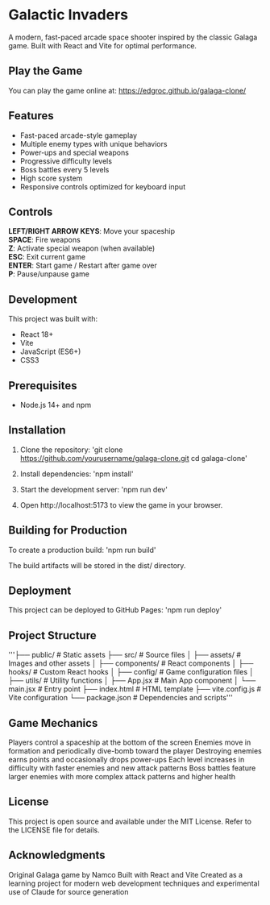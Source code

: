 # Galactic Invaders
A modern, fast-paced arcade space shooter inspired by the classic Galaga game. Built with React and Vite for optimal performance.

## Play the Game
You can play the game online at: https://edgroc.github.io/galaga-clone/
## Features

* Fast-paced arcade-style gameplay
* Multiple enemy types with unique behaviors
* Power-ups and special weapons
* Progressive difficulty levels
* Boss battles every 5 levels
* High score system
* Responsive controls optimized for keyboard input

## Controls

**LEFT/RIGHT ARROW KEYS**: Move your spaceship  
**SPACE**: Fire weapons  
**Z**: Activate special weapon (when available)  
**ESC**: Exit current game  
**ENTER**: Start game / Restart after game over  
**P**: Pause/unpause game  

## Development
This project was built with:

* React 18+
* Vite
* JavaScript (ES6+)
* CSS3

## Prerequisites

* Node.js 14+ and npm

## Installation

1. Clone the repository:
'git clone https://github.com/yourusername/galaga-clone.git
cd galaga-clone'

2. Install dependencies:
'npm install'

3. Start the development server:
'npm run dev'

4. Open http://localhost:5173 to view the game in your browser.

## Building for Production
To create a production build:
'npm run build'

The build artifacts will be stored in the dist/ directory.

## Deployment
This project can be deployed to GitHub Pages:
'npm run deploy'

## Project Structure
'''├── public/           # Static assets
├── src/              # Source files
│   ├── assets/       # Images and other assets
│   ├── components/   # React components
│   ├── hooks/        # Custom React hooks
│   ├── config/       # Game configuration files
│   ├── utils/        # Utility functions
│   ├── App.jsx       # Main App component
│   └── main.jsx      # Entry point
├── index.html        # HTML template
├── vite.config.js    # Vite configuration
└── package.json      # Dependencies and scripts'''

## Game Mechanics

Players control a spaceship at the bottom of the screen
Enemies move in formation and periodically dive-bomb toward the player
Destroying enemies earns points and occasionally drops power-ups
Each level increases in difficulty with faster enemies and new attack patterns
Boss battles feature larger enemies with more complex attack patterns and higher health

## License
This project is open source and available under the MIT License. Refer to the LICENSE file for details.

## Acknowledgments

Original Galaga game by Namco
Built with React and Vite
Created as a learning project for modern web development techniques and experimental use of Claude for source generation
